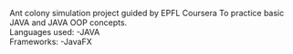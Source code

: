 Ant colony simulation project guided by EPFL Coursera To practice basic JAVA and JAVA OOP concepts.
<br>Languages used:
  -JAVA
<br>Frameworks:
  -JavaFX
